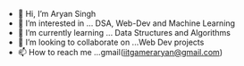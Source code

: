 - 👋 Hi, I’m Aryan Singh
- 👀 I’m interested in ... DSA, Web-Dev and Machine Learning
- 🌱 I’m currently learning ... Data Structures and Algorithms
- 💞️ I’m looking to collaborate on ...Web Dev projects
- 📫 How to reach me ...gmail(iitgameraryan@gmail.com)

<!---
SsinghH-AaryanN/SsinghH-AaryanN is a ✨ special ✨ repository because its `README.md` (this file) appears on your GitHub profile.
You can click the Preview link to take a look at your changes.
--->
